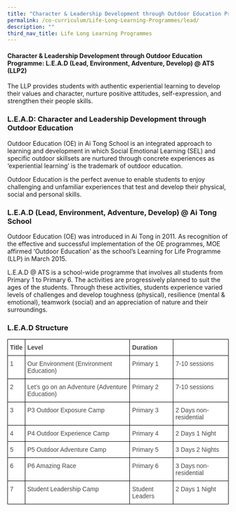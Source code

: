 ```yaml
---
title: "Character & Leadership Development through Outdoor Education Programme: LEAD"
permalink: /co-curriculum/Life-Long-Learning-Programmes/lead/
description: ""
third_nav_title: Life Long Learning Programmes
---
```

#### Character & Leadership Development through Outdoor Education Programme: L.E.A.D (Lead, Environment, Adventure, Develop) @ ATS (LLP2)

The LLP provides students with authentic experiential learning to develop their values and character, nurture positive attitudes, self-expression, and strengthen their people skills.

### L.E.A.D: Character and Leadership Development through Outdoor Education

Outdoor Education (OE) in Ai Tong School is an integrated approach to learning and development in which Social Emotional Learning (SEL) and specific outdoor skillsets are nurtured through concrete experiences as ‘experiential learning’ is the trademark of outdoor education.  
 
Outdoor Education is the perfect avenue to enable students to enjoy challenging and unfamiliar experiences that test and develop their physical, social and personal skills.

### L.E.A.D (Lead, Environment, Adventure, Develop) @ Ai Tong School

Outdoor Education (OE) was introduced in Ai Tong in 2011. As recognition of the effective and successful implementation of the OE programmes, MOE affirmed ‘Outdoor Education’ as the school’s Learning for Life Programme (LLP) in March 2015.

L.E.A.D @ ATS is a school-wide programme that involves all students from Primary 1 to Primary 6. The activities are progressively planned to suit the ages of the students. Through these activities, students experience varied levels of challenges and develop toughness (physical), resilience (mental & emotional), teamwork (social) and an appreciation of nature and their surroundings.

### L.E.A.D Structure

<style type="text/css">
.tg  {border-collapse:collapse;border-spacing:0;margin:0px auto;}
.tg td{border-color:black;border-style:solid;border-width:1px;font-family:Arial, sans-serif;font-size:14px;
  overflow:hidden;padding:10px 5px;word-break:normal;}
.tg th{border-color:black;border-style:solid;border-width:1px;font-family:Arial, sans-serif;font-size:14px;
  font-weight:normal;overflow:hidden;padding:10px 5px;word-break:normal;}
.tg .tg-ycr8{background-color:#ffffff;text-align:left;vertical-align:top}
.tg .tg-fwnj{background-color:#FFF;color:#454545;text-align:left;vertical-align:top}
.tg .tg-9u4g{background-color:#FFF;color:#454545;font-weight:bold;text-align:left;vertical-align:top}
</style>
<table class="tg">
<tbody>
  <tr>
    <td class="tg-9u4g">Title</td>
    <td class="tg-9u4g">Level</td>
    <td class="tg-9u4g">Duration</td>
    <td class="tg-ycr8"></td>
  </tr>
  <tr>
    <td class="tg-fwnj">1</td>
    <td class="tg-fwnj">Our Environment (Environment Education)</td>
    <td class="tg-fwnj">Primary 1</td>
    <td class="tg-fwnj">7-10 sessions</td>
  </tr>
  <tr>
    <td class="tg-fwnj">2</td>
    <td class="tg-fwnj">Let’s go on an Adventure (Adventure Education)</td>
    <td class="tg-fwnj">Primary 2</td>
    <td class="tg-fwnj">7-10 sessions</td>
  </tr>
  <tr>
    <td class="tg-fwnj">3</td>
    <td class="tg-fwnj">P3 Outdoor Exposure Camp</td>
    <td class="tg-fwnj">Primary 3</td>
    <td class="tg-fwnj">2 Days non-residential</td>
  </tr>
  <tr>
    <td class="tg-fwnj">4</td>
    <td class="tg-fwnj">P4 Outdoor Experience Camp</td>
    <td class="tg-fwnj">Primary 4</td>
    <td class="tg-fwnj">2 Days 1 Night</td>
  </tr>
  <tr>
    <td class="tg-fwnj">5</td>
    <td class="tg-fwnj">P5 Outdoor Adventure Camp</td>
    <td class="tg-fwnj">Primary 5</td>
    <td class="tg-fwnj">3 Days 2 Nights</td>
  </tr>
  <tr>
    <td class="tg-fwnj">6</td>
    <td class="tg-fwnj">P6 Amazing Race</td>
    <td class="tg-fwnj">Primary 6</td>
    <td class="tg-fwnj">3 Days non-residential</td>
  </tr>
  <tr>
    <td class="tg-fwnj">7</td>
    <td class="tg-fwnj">Student Leadership Camp</td>
    <td class="tg-fwnj">Student Leaders</td>
    <td class="tg-fwnj">2 Days 1 Night</td>
  </tr>
</tbody>
</table>